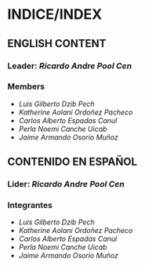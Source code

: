 # INDICE/INDEX

## ENGLISH CONTENT

### Leader: *Ricardo Andre Pool Cen*

### Members

- *Luis Gilberto Dzib Pech*
- *Katherine Aolani Ordoñez Pacheco*
- *Carlos Alberto Espadas Canul*
- *Perla Noemi Canche Uicab*
- *Jaime Armando Osorio Muñoz*

## CONTENIDO EN ESPAÑOL

### Líder: *Ricardo Andre Pool Cen*

### Integrantes

- *Luis Gilberto Dzib Pech*
- *Katherine Aolani Ordoñez Pacheco*
- *Carlos Alberto Espadas Canul*
- *Perla Noemi Canche Uicab*
- *Jaime Armando Osorio Muñoz*
